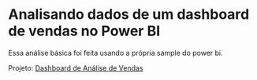 # Analisando dados de um dashboard de vendas no Power BI
Essa análise básica foi feita usando a própria sample do power bi.

Projeto: <a href="https://app.powerbi.com/view?r=eyJrIjoiZjRlYjNmYjktMTg0YS00MTUwLTk1M2ItOWRjMWZjYWU3Zjk0IiwidCI6IjcyMzRhNDk1LTRhMjMtNGNhYS1iM2E3LTBhOGJlNGQ4Yzc1YiJ9" target="_blank">Dashboard de Análise de Vendas</a>
